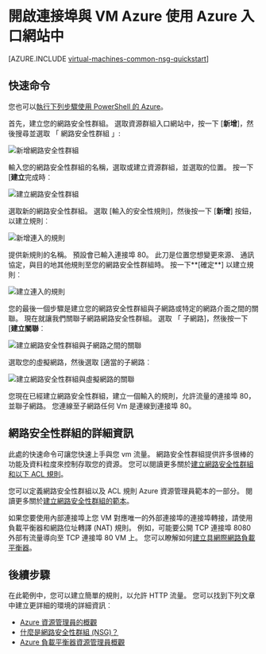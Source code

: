 <properties
   pageTitle="開啟與 VM 使用 Azure 入口網站的連接埠 |Microsoft Azure"
   description="瞭解如何開啟連接埠 / 建立您的 Windows vm Azure 入口網站中使用的資源管理員部署模型端點"
   services="virtual-machines-windows"
   documentationCenter=""
   authors="iainfoulds"
   manager="timlt"
   editor=""/>

<tags
   ms.service="virtual-machines-windows"
   ms.devlang="na"
   ms.topic="article"
   ms.tgt_pltfrm="vm-windows"
   ms.workload="infrastructure-services"
   ms.date="10/27/2016"
   ms.author="iainfou"/>

# <a name="opening-ports-to-a-vm-in-azure-using-the-azure-portal"></a>開啟連接埠與 VM Azure 使用 Azure 入口網站中
[AZURE.INCLUDE [virtual-machines-common-nsg-quickstart](../../includes/virtual-machines-common-nsg-quickstart.md)]

## <a name="quick-commands"></a>快速命令
您也可以[執行下列步驟使用 PowerShell 的 Azure](virtual-machines-windows-nsg-quickstart-powershell.md)。

首先，建立您的網路安全性群組。 選取資源群組入口網站中，按一下 [**新增**]，然後搜尋並選取 「 網路安全性群組 」:

![新增網路安全性群組](./media/virtual-machines-windows-nsg-quickstart-portal/add-nsg.png)

輸入您的網路安全性群組的名稱，選取或建立資源群組，並選取的位置。 按一下 [**建立**完成時︰

![建立網路安全性群組](./media/virtual-machines-windows-nsg-quickstart-portal/create-nsg.png)

選取新的網路安全性群組。 選取 [輸入的安全性規則]，然後按一下 [**新增**] 按鈕，以建立規則︰

![新增連入的規則](./media/virtual-machines-windows-nsg-quickstart-portal/add-inbound-rule.png)

提供新規則的名稱。 預設會已輸入連接埠 80。 此刀是位置您想變更來源、 通訊協定，與目的地其他規則至您的網路安全性群組時。 按一下**[確定**] 以建立規則︰

![建立連入的規則](./media/virtual-machines-windows-nsg-quickstart-portal/create-inbound-rule.png)

您的最後一個步驟是建立您的網路安全性群組與子網路或特定的網路介面之間的關聯。 現在就讓我們關聯子網路網路安全性群組。 選取 「 子網路]，然後按一下 [**建立關聯**︰

![建立網路安全性群組與子網路之間的關聯](./media/virtual-machines-windows-nsg-quickstart-portal/associate-subnet.png)

選取您的虛擬網路，然後選取 [適當的子網路︰

![建立網路安全性群組與虛擬網路的關聯](./media/virtual-machines-windows-nsg-quickstart-portal/select-vnet-subnet.png)

您現在已經建立網路安全性群組，建立一個輸入的規則，允許流量的連接埠 80，並聯子網路。 您連線至子網路任何 Vm 是連線到連接埠 80。


## <a name="more-information-on-network-security-groups"></a>網路安全性群組的詳細資訊
此處的快速命令可讓您快速上手與您 vm 流量。 網路安全性群組提供許多很棒的功能及資料粒度來控制存取您的資源。 您可以閱讀更多關於[建立網路安全性群組和以下 ACL 規則](../virtual-network/virtual-networks-create-nsg-arm-ps.md)。

您可以定義網路安全性群組以及 ACL 規則 Azure 資源管理員範本的一部分。 閱讀更多關於[建立網路安全性群組的範本](../virtual-network/virtual-networks-create-nsg-arm-template.md)。

如果您要使用內部連接埠上您 VM 對應唯一的外部連接埠的連接埠轉接，請使用負載平衡器和網路位址轉譯 (NAT) 規則。 例如，可能要公開 TCP 連接埠 8080 外部有流量導向至 TCP 連接埠 80 VM 上。 您可以瞭解如何[建立具網際網路負載平衡器](../load-balancer/load-balancer-get-started-internet-arm-ps.md)。

## <a name="next-steps"></a>後續步驟
在此範例中，您可以建立簡單的規則，以允許 HTTP 流量。 您可以找到下列文章中建立更詳細的環境的詳細資訊︰

- [Azure 資源管理員的概觀](../azure-resource-manager/resource-group-overview.md)
- [什麼是網路安全性群組 (NSG)？](../virtual-network/virtual-networks-nsg.md)
- [Azure 負載平衡器資源管理員概觀](../load-balancer/load-balancer-arm.md)

